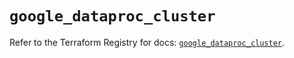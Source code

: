 # `google_dataproc_cluster`

Refer to the Terraform Registry for docs: [`google_dataproc_cluster`](https://registry.terraform.io/providers/hashicorp/google/6.49.1/docs/resources/dataproc_cluster).

